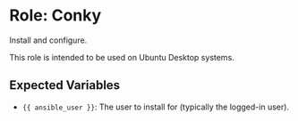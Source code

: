 # Role: Conky

Install and configure.

This role is intended to be used on Ubuntu Desktop systems.

## Expected Variables

- `{{ ansible_user }}`: The user to install for (typically the logged-in user).
